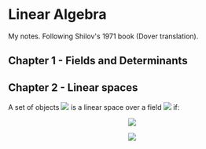 # Linear Algebra

My notes.  Following Shilov's 1971 book (Dover translation).

## Chapter 1 - Fields and Determinants

## Chapter 2 - Linear spaces

A set of objects <img src="https://latex.codecogs.com/svg.latex?\textbf{K}"> is a linear space over a field <img src="https://latex.codecogs.com/svg.latex?\text{K}"> if:

<p align="center">
<img src="https://latex.codecogs.com/svg.latex?x+y\in\textbf{K}\quad\forall{x,y}\in\textbf{K}\qquad\text{(addition)}">
</p>

<p align="center">
<img src="https://latex.codecogs.com/svg.latex?{\lambda}x\in\textbf{K}\quad\forall{x}\in\textbf{K},\forall{\lambda}\in\text{K}\qquad\text{(multiplication%20by%20a%20scalar)}">
</p>
